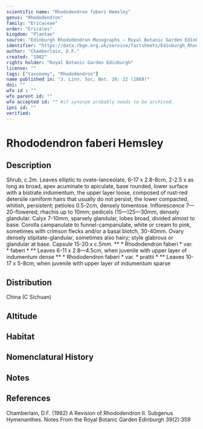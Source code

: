 ```yaml
---
scientific name: "Rhododendron faberi Hemsley"
genus: "Rhododendron"
family: "Ericaceae"
order: "Ericales"
kingdom: "Plantae"
source: "Edinburgh Rhododendron Monographs – Royal Botanic Garden Edinburgh"
identifier: "https://data.rbge.org.uk/service/factsheets/Edinburgh_Rhododendron_Monographs.xhtml"
author: "Chamberlain, D.F."
created: "1982"
rights holder: "Royal Botanic Garden Edinburgh"
license: ""
tags: ["taxonomy", "Rhododendron"]
name published in: "J. Linn. Soc, Bot. 26: 22 (1889)"
doi: ""
wfo id : ""
wfo parent id: ""
wfo accepted id: "" #if synonym probably needs to be archived.                      
ipni id: ""
verified:
---
```


                       

# Rhododendron faberi Hemsley

## Description
Shrub, c.2m. Leaves elliptic to ovate-lanceolate, 6-17 x 2.8-8cm, 2-2.5 x as long as broad, apex acuminate to apiculate, base rounded, lower surface with a bistrate indumentum, the upper layer loose, composed of rust-red detersile ramiform hairs that usually do not persist, the lower compacted, whitish, persistent; petioles 0.5-2cm, densely tomentose. Inflorescence 7—20-flowered; rhachis up to 10mm; pedicels (15—)25—30mm, densely glandular. Calyx 7-10mm, sparsely glandular, lobes broad, divided almost to base. Corolla campanulate to funnel-campanulate, white or cream to pink, sometimes with crimson flecks and/or a basal blotch, 30-40mm. Ovary densely stipitate-glandular, sometimes also hairy; style glabrous or glandular at base. Capsule 15-20 x c.5mm. ** * Rhododendron faberi * var. * faberi * ** Leaves 6-11 x 2.8—4.5cm, when juvenile with upper layer of indumentum dense ** * Rhododendron faberi * var. * prattii * ** Leaves 10-17 x 5-8cm, when juvenile with upper layer of indumentum sparse

## Distribution
China (C Sichuan)

## Altitude


## Habitat


## Nomenclatural History

                       
## Notes


## References

Chamberlain, D.F. (1982) A Revision of Rhododendron II. Subgenus Hymenanthes. Notes From the Royal Botanic Garden Edinburgh 39(2):359
